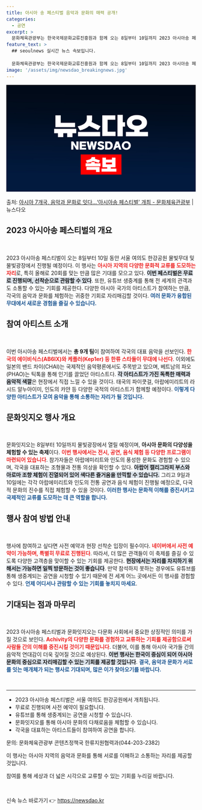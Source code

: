 ```yaml
---
title: 아시아 송 페스티벌 음악과 문화의 매력 공개!
categories:
  - 공연
excerpt: >
  문화체육관광부는 한국국제문화교류진흥원과 함께 오는 8일부터 10일까지 2023 아시아송 페스티벌과 문화잇지오…
feature_text: >
  ## seoulnews 실시간 뉴스 속보입니다.

  문화체육관광부는 한국국제문화교류진흥원과 함께 오는 8일부터 10일까지 2023 아시아송 페스티벌과 문화잇지오…
image: '/assets/img/newsdao_breakingnews.jpg'
---
```


![뉴스다오 속보](/assets/img/newsdao_breakingnews.jpg)

<p>출처: <a href="https://newsdao.kr/1857" rel="dofollow">아시아 7개국, 음악과 문화로 잇다…‘아시아송 페스티벌’ 개최 - 문화체육관광부</a> | 뉴스다오</p>

<h2 data-ke-size="size26">2023 아시아송 페스티벌의 개요</h2>
<p data-ke-size="size16">&nbsp;</p>  
2023 아시아송 페스티벌이 오는 8일부터 10일 동안 서울 여의도 한강공원 물빛무대 및 물빛광장에서 진행될 예정이다. 이 행사는 <b><span style="color: #ee2323;">아시아 지역의 다양한 문화적 교류를 도모하는 자리</span></b>로, 특히 올해로 20회를 맞는 만큼 많은 기대를 모으고 있다. <b><span style="background-color: #21538527;">이번 페스티벌은 무료로 진행되며, 선착순으로 관람할 수 있다</span></b>. 또한, 유튜브 생중계를 통해 전 세계의 관객과도 소통할 수 있는 기회를 제공한다. 다양한 아시아 국가의 아티스트가 참여하는 만큼, 각국의 음악과 문화를 체험하는 귀중한 기회로 자리매김할 것이다. <b><span style="color: #1a5490;">여러 문화가 융합된 무대에서 새로운 경험을 즐길 수 있습니다.</span></b>

<h2 data-ke-size="size26">참여 아티스트 소개</h2>
<p data-ke-size="size16">&nbsp;</p>  
이번 아시아송 페스티벌에서는 <b>총 9개 팀</b>이 참여하여 각국의 대표 음악을 선보인다. <b><span style="color: #ee2323;">한국의 에이비식스(AB6IX)와 케플러(Kep1er) 등 한류 스타들이 무대에 나선다</span></b>. 이외에도 일본의 밴드 차이(CHAI)는 국제적인 음악평론에서도 주목받고 있으며, 베트남의 파오(PHAO)는 틱톡을 통해 인기를 끌었던 아티스트다. <b><span style="background-color: #21538527;">각 아티스트가 가진 독특한 매력과 음악적 색깔</span></b>은 현장에서 직접 느낄 수 있을 것이다. 태국의 파이쿳걸, 아랍에미리트의 라시드 알누아이미, 인도의 카얀 등 다양한 국적의 아티스트가 함께할 예정이다. <b><span style="color: #1a5490;">이렇게 다양한 아티스트가 모여 음악을 통해 소통하는 자리가 될 것입니다.</span></b>

<h2 data-ke-size="size26">문화잇지오 행사 개요</h2>
<p data-ke-size="size16">&nbsp;</p>  
문화잇지오는 8일부터 10일까지 물빛광장에서 열릴 예정이며, <b>아시아 문화의 다양성을 체험할 수 있는 축제</b>이다. <b><span style="color: #ee2323;">이번 행사에서는 전시, 공연, 음식 체험 등 다양한 프로그램이 마련되어 있습니다</span></b>. 참가자들은 아랍에미리트와 인도의 풍성한 문화도 경험할 수 있으며, 각국을 대표하는 조형물과 전통 의상을 확인할 수 있다. <b><span style="background-color: #21538527;">아랍어 캘리그라피 부스와 아로마 조향 체험이 진열되어 있어 색다른 즐거움을 만끽할 수 있습니다.</span></b> 그리고 9일과 10일에는 각각 아랍에미리트와 인도의 전통 공연과 음식 체험이 진행될 예정으로, 다국적 문화의 진수를 직접 체험할 수 있을 것이다. <b><span style="color: #1a5490;">이러한 행사는 문화적 이해를 증진시키고 국제적인 교류를 도모하는 데 큰 역할을 합니다.</span></b>

<h2 data-ke-size="size26">행사 참여 방법 안내</h2>
<p data-ke-size="size16">&nbsp;</p>  
행사에 참여하고 싶다면 사전 예약과 현장 선착순 입장이 필수이다. <b><span style="color: #ee2323;">네이버에서 사전 예약이 가능하며, 특별히 무료로 진행된다</span></b>. 따라서, 더 많은 관객들이 이 축제를 즐길 수 있도록 다양한 고객층을 맞이할 수 있는 기회를 제공한다. <b><span style="background-color: #21538527;">현장에서는 자리를 차지하기 위해서는 가능하면 일찍 방문하는 것이 좋습니다</span></b>. 만약 참석하지 못하는 경우에도 유튜브를 통해 생중계되는 공연을 시청할 수 있기 때문에 전 세계 어느 곳에서든 이 행사를 경험할 수 있다. <b><span style="color: #1a5490;">언제 어디서나 관람할 수 있는 기회를 놓치지 마세요</span></b>.

<h2 data-ke-size="size26">기대되는 점과 마무리</h2>
<p data-ke-size="size16">&nbsp;</p>  
2023 아시아송 페스티벌과 문화잇지오는 다문화 사회에서 중요한 상징적인 의미를 가질 것으로 보인다. <b><span style="color: #ee2323;">Achivity의 다양한 문화를 경험하고 교류하는 기회를 제공함으로써 사람들 간의 이해를 증진시킬 것이기 때문입니다</span></b>. 더불어, 이를 통해 아시아 국가들 간의 음악적 연대감이 더욱 깊어질 것으로 예상된다. <b><span style="background-color: #21538527;">이번 행사는 한국이 중심이 되어 아시아 문화의 중심으로 자리매김할 수 있는 기회를 제공할 것입니다</span></b>. <b><span style="color: #1a5490;">결국, 음악과 문화가 서로를 잇는 매개체가 되는 행사로 기대되며, 많은 이가 찾아오기를 바랍니다.</span></b> 

<p data-ke-size="size16">&nbsp;</p>
<hr>
<ul>
<li>2023 아시아송 페스티벌은 서울 여의도 한강공원에서 개최됩니다.</li>
<li>무료로 진행되며 사전 예약이 필요합니다.</li>
<li>유튜브를 통해 생중계되는 공연을 시청할 수 있습니다.</li>
<li>문화잇지오를 통해 아시아 문화의 다채로움을 체험할 수 있습니다.</li>
<li>각국을 대표하는 아티스트들이 참여하여 공연을 합니다.</li>
</ul>
<p data-ke-size="size16">문의: 문화체육관광부 콘텐츠정책국 한류지원협력과(044-203-2382)</p>  
<p data-ke-size="size16">이 행사는 아시아 지역의 음악과 문화를 통해 서로를 이해하고 소통하는 자리를 제공할 것입니다.</p>
<p data-ke-size="size16">참여를 통해 세상과 더 넓은 시각으로 교류할 수 있는 기회를 누리길 바랍니다.</p>
<p data-ke-size="size16">&nbsp;</p>   

신속 뉴스 바로가기 👉 <a href="https://newsdao.kr" rel="dofollow">https://newsdao.kr</a>


